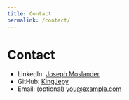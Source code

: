 ```yaml
---
title: Contact
permalink: /contact/
---
```


# Contact

- LinkedIn: [Joseph Moslander](https://www.linkedin.com/in/joseph-moslander-7566a0354/)  
- GitHub: [KingJepy](https://github.com/KingJepy)  
- Email: (optional) you@example.com
